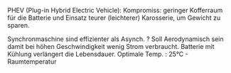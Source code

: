PHEV (Plug-in Hybrid Electric Vehicle):
Kompromiss: geringer Kofferraum für die Batterie und Einsatz teurer (leichterer) Karosserie, um Gewicht zu sparen.

Synchronmaschine sind effizienter als Asynch. ?
Soll Aerodynamisch sein damit bei höhen Geschwindigkeit wenig Strom verbraucht.
Batterie mit Kühlung verlängert die Lebensdauer. Optimale Temp. : 25°C - Raumtemperatur


